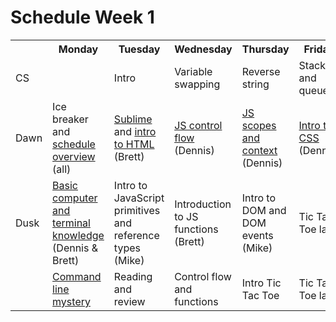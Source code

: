 # Schedule Week 1

<table>
  <tr>
    <th></th>
    <th>Monday</th>
    <th>Tuesday</th>
    <th>Wednesday</th>
    <th>Thursday</th>
    <th>Friday</th>
  </tr>
  <tr>
    <td>CS</td>
    <td></td>
    <td>Intro</td>
    <td>Variable swapping</td>
    <td>Reverse string</td>
    <td>Stacks and queues</td>
  </tr>
  <tr>
    <td>Dawn</td>
    <td>Ice breaker and <a href="https://github.com/sf-wdi-17/notes/blob/master/lectures/week-01/_1_monday/dawn/schedule-overview.png">schedule overview</a> (all)</td>
    <td><a href="https://github.com/sf-wdi-17/notes/blob/master/lectures/week-01/_2_tuesday/dawn/developer_productivity.md">Sublime</a> and <a href="https://github.com/sf-wdi-17/notes/blob/master/lectures/week-01/_2_tuesday/dawn/intro_html.md">intro to HTML</a> (Brett)</td>
    <td><a href="https://github.com/sf-wdi-17/notes/blob/master/lectures/week-01/_3_wednesday/dawn/control-flow.md">JS control flow</a> (Dennis)</td>
    <td><a href="https://github.com/sf-wdi-17/notes/blob/master/lectures/week-01/_4_thursday/dawn/scopes-and-context.md">JS scopes and context</a> (Dennis)</td>
    <td><a href="https://github.com/sf-wdi-17/notes/blob/master/lectures/week-01/_5_friday/dawn/intro-to-css.md">Intro to CSS</a> (Dennis)</td>
  </tr>
  <tr>
    <td>Dusk</td>
    <td><a href="https://github.com/sf-wdi-17/notes/blob/master/lectures/week-01/_1_monday/dusk/command-line.md">Basic computer and terminal knowledge</a> (Dennis & Brett)</td>
    <td>Intro to JavaScript primitives and reference types (Mike)</td>
    <td>Introduction to JS functions (Brett)</td>
    <td>Intro to DOM and DOM events (Mike)</td>
    <td>Tic Tac Toe lab</td>
  </tr>
  <tr>
    <td></td>
    <td><a href="https://github.com/sf-wdi-17/notes/tree/master/assignments/week-01/_1_monday">Command line mystery</a></td>
    <td>Reading and review</td>
    <td>Control flow and functions</td>
    <td>Intro Tic Tac Toe</td>
    <td>Tic Tac Toe lab</td>
  </tr>
</table>
